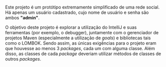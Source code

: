 Este projeto é um protótipo extremamente simplificado de uma rede social. Há apenas um usuário cadastrado, cujo nome de usuário e senha são ambos **"admin"**. 

O objetivo deste projeto é explorar a utilização do IntelliJ e suas ferramentas (por exemplo, o debugger), juntamente com o gerenciador de projetos Maven (especialmente a utilização de *goals*) e bibliotecas tais como o LOMBOK. Sendo assim, as únicas exigências para o projeto eram que houvesse ao menos 3 *packages*, cada um com alguma classe. Além disso, as classes de cada *package* deveriam utilizar métodos de classes de outros *packages*.